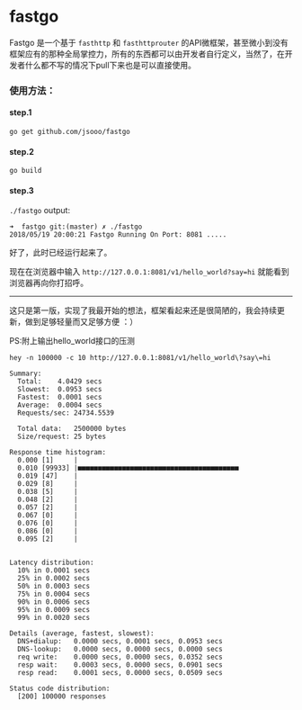 # fastgo
Fastgo 是一个基于 `fasthttp` 和 `fasthttprouter` 的API微框架，甚至微小到没有框架应有的那种全局掌控力，所有的东西都可以由开发者自行定义，当然了，在开发者什么都不写的情况下pull下来也是可以直接使用。

### 使用方法：
#### step.1 
`go get github.com/jsooo/fastgo`
#### step.2
`go build`
#### step.3
`./fastgo`
output:
```
➜  fastgo git:(master) ✗ ./fastgo
2018/05/19 20:00:21 Fastgo Running On Port: 8081 .....
```

好了，此时已经运行起来了。

现在在浏览器中输入 `http://127.0.0.1:8081/v1/hello_world?say=hi` 就能看到浏览器再向你打招呼。

----

这只是第一版，实现了我最开始的想法，框架看起来还是很简陋的，我会持续更新，做到足够轻量而又足够方便 ：）

PS:附上输出hello_world接口的压测
```
hey -n 100000 -c 10 http://127.0.0.1:8081/v1/hello_world\?say\=hi

Summary:
  Total:	4.0429 secs
  Slowest:	0.0953 secs
  Fastest:	0.0001 secs
  Average:	0.0004 secs
  Requests/sec:	24734.5539
  
  Total data:	2500000 bytes
  Size/request:	25 bytes

Response time histogram:
  0.000 [1]	    |
  0.010 [99933]	|■■■■■■■■■■■■■■■■■■■■■■■■■■■■■■■■■■■■■■■■
  0.019 [47]	|
  0.029 [8]	    |
  0.038 [5]   	|
  0.048 [2] 	|
  0.057 [2] 	|
  0.067 [0] 	|
  0.076 [0] 	|
  0.086 [0] 	|
  0.095 [2] 	|


Latency distribution:
  10% in 0.0001 secs
  25% in 0.0002 secs
  50% in 0.0003 secs
  75% in 0.0004 secs
  90% in 0.0006 secs
  95% in 0.0009 secs
  99% in 0.0020 secs

Details (average, fastest, slowest):
  DNS+dialup:	0.0000 secs, 0.0001 secs, 0.0953 secs
  DNS-lookup:	0.0000 secs, 0.0000 secs, 0.0000 secs
  req write:	0.0000 secs, 0.0000 secs, 0.0352 secs
  resp wait:	0.0003 secs, 0.0000 secs, 0.0901 secs
  resp read:	0.0001 secs, 0.0000 secs, 0.0509 secs

Status code distribution:
  [200]	100000 responses
```
